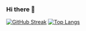 ### Hi there 👋
[![GitHub Streak](https://streak-stats.demolab.com?user=jhabaa&theme=whatsapp-dark&hide_border=true&border_radius=20.7&mode=weekly&fire=EB5454)](https://git.io/streak-stats)
[![Top Langs](https://github-readme-stats.vercel.app/api/top-langs/?username=jhabaa&layout=donut-vertical)](https://github.com/anuraghazra/github-readme-stats)

